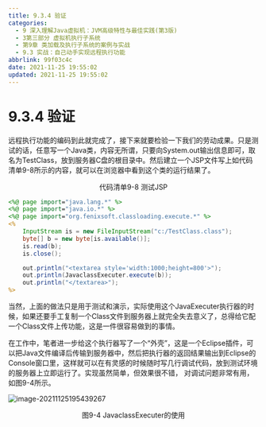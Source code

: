 ```yaml
---
title: 9.3.4 验证
categories:
  - 9 深入理解Java虛拟机：JVM高级特性与最佳实践(第3版)
  - 3第三部分 虚拟机执行子系统
  - 第9章 类加载及执行子系统的案例与实战
  - 9.3 实战：自己动手实现远程执行功能
abbrlink: 99f03c4c
date: 2021-11-25 19:55:02
updated: 2021-11-25 19:55:02
---
```

# 9.3.4 验证
远程执行功能的编码到此就完成了，接下来就要检验一下我们的劳动成果。只是测试的话，任意写一个Java类，内容无所谓，只要向System.out输出信息即可，取名为TestClass，放到服务器C盘的根目录中。然后建立一个JSP文件写上如代码清单9-8所示的内容，就可以在浏览器中看到这个类的运行结果了。

<center>代码清单9-8 测试JSP</center>

```jsp
<%@ page import="java.lang.*" %> 
<%@ page import="java.io.*" %> 
<%@ page import="org.fenixsoft.classloading.execute.*" %> 
<% 
    InputStream is = new FileInputStream("c:/TestClass.class");
    byte[] b = new byte[is.available()];
    is.read(b);
    is.close();

    out.println("<textarea style='width:1000;height=800'>");
    out.println(JavaclassExecuter.execute(b));
    out.println("</textarea>");
%>
```
当然，上面的做法只是用于测试和演示，实际使用这个JavaExecuter执行器的时候，如果还要手工复制一个Class文件到服务器上就完全失去意义了，总得给它配一个Class文件上传功能，这是一件很容易做到的事情。

在工作中，笔者进一步给这个执行器写了一个“外壳”，这是一个Eclipse插件，可以把Java文件编译后传输到服务器中，然后把执行器的返回结果输出到Eclipse的Console窗口里，这样就可以在有灵感的时候随时写几行调试代码，放到测试环境的服务器上立即运行了。实现虽然简单，但效果很不错， 对调试问题非常有用，如图9-4所示。

![image-20211125195439267](https://gitee.com/XiaoLan223/images/raw/master/Blog/Sum/20211125195439.png)

<center>图9-4 JavaclassExecuter的使用</center>

